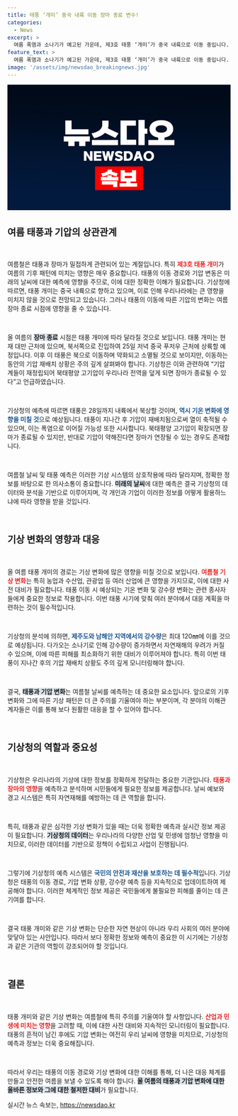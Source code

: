 ```yaml
---
title: 태풍 ‘개미’ 중국 내륙 이동 장마 종료 변수!
categories:
  - News
excerpt: >
  여름 폭염과 소나기가 예고된 가운데, 제3호 태풍 ‘개미’가 중국 내륙으로 이동 중입니다. 태풍 영향으로 장마 종료 시점이 불확실해지며, 특히 제주와 남해안에선 최대 120㎜의 소나기가 예상됩니다!
feature_text: >
  여름 폭염과 소나기가 예고된 가운데, 제3호 태풍 ‘개미’가 중국 내륙으로 이동 중입니다. 태풍 영향으로 장마 종료 시점이 불확실해지며, 특히 제주와 남해안에선 최대 120㎜의 소나기가 예상됩니다!
image: '/assets/img/newsdao_breakingnews.jpg'
---
```


<p><img src="/assets/img/newsdao_breakingnews.jpg" alt="bookingtag 속보" /></p>

<h2 data-ke-size="size26">여름 태풍과 기압의 상관관계</h2>

<p data-ke-size="size16">&nbsp;</p>

<p>여름철은 태풍과 장마가 밀접하게 관련되어 있는 계절입니다. 특히 <b><span style="color: #ee2323;">제3호 태풍 개미</span></b>가 여름의 기후 패턴에 미치는 영향은 매우 중요합니다. 태풍의 이동 경로와 기압 변동은 미래의 날씨에 대한 예측에 영향을 주므로, 이에 대한 정확한 이해가 필요합니다. 기상청에 따르면, 태풍 개미는 중국 내륙으로 향하고 있으며, 이로 인해 우리나라에는 큰 영향을 미치지 않을 것으로 전망되고 있습니다. 그러나 태풍의 이동에 따른 기압의 변화는 여름 장마 종료 시점에 영향을 줄 수 있습니다. </p>

<p data-ke-size="size16">&nbsp;</p>

<p>올 여름의 <b><span style="background-color: #21538527;">장마 종료</span></b> 시점은 태풍 개미에 따라 달라질 것으로 보입니다. 태풍 개미는 현재 대만 근처에 있으며, 북서쪽으로 진입하여 25일 저녁 중국 푸저우 근처에 상륙할 예정입니다. 이후 이 태풍은 북으로 이동하며 약화되고 소멸될 것으로 보이지만, 이동하는 동안의 기압 재배치 상황은 주의 깊게 살펴봐야 합니다. 기상청은 이와 관련하여 “기압계들이 재정립되어 북태평양 고기압이 우리나라 전역을 덮게 되면 장마가 종료될 수 있다”고 언급하였습니다.</p>

<p data-ke-size="size16">&nbsp;</p>

<p>기상청의 예측에 따르면 태풍은 28일까지 내륙에서 북상할 것이며, <b><span style="color: #1a5490;">역시 기온 변화에 영향을 미칠 것</span></b>으로 예상됩니다. 태풍이 지나간 후 기압이 재배치됨으로써 열이 축적될 수 있으며, 이는 폭염으로 이어질 가능성 또한 시사합니다. 북태평양 고기압이 확장되면 장마가 종료될 수 있지만, 반대로 기압이 약해진다면 장마가 연장될 수 있는 경우도 존재합니다. </p>

<p data-ke-size="size16">&nbsp;</p>

<p>여름철 날씨 및 태풍 예측은 이러한 기상 시스템의 상호작용에 따라 달라지며, 정확한 정보를 바탕으로 한 의사소통이 중요합니다. <b><span style="background-color: #21538527;">미래의 날씨</span></b>에 대한 예측은 결국 기상청의 데이터와 분석을 기반으로 이루어지며, 각 개인과 기업이 이러한 정보를 어떻게 활용하느냐에 따라 영향을 받을 것입니다. </p>

<p data-ke-size="size16">&nbsp;</p>

<h2 data-ke-size="size26">기상 변화의 영향과 대응</h2>

<p data-ke-size="size16">&nbsp;</p>

<p>올 여름 태풍 개미의 경로는 기상 변화에 많은 영향을 미칠 것으로 보입니다. <b><span style="color: #ee2323;">여름철 기상 변화</span></b>는 특히 농업과 수산업, 관광업 등 여러 산업에 큰 영향을 가지므로, 이에 대한 사전 대비가 필요합니다. 태풍 이동 시 예상되는 기온 변화 및 강수량 변화는 관련 종사자들에게 중요한 정보로 작용합니다. 이번 태풍 시기에 맞춰 여러 분야에서 대응 계획을 마련하는 것이 필수적입니다.</p>

<p data-ke-size="size16">&nbsp;</p>

<p>기상청의 분석에 의하면, <b><span style="color: #1a5490;">제주도와 남해안 지역에서의 강수량</span></b>은 최대 120㎜에 이를 것으로 예상됩니다. 다가오는 소나기로 인해 강수량이 증가하면서 자연재해의 우려가 커질 수 있으며, 이에 따른 피해를 최소화하기 위한 대비가 이루어져야 합니다. 특히 이번 태풍이 지나간 후의 기압 재배치 상황도 주의 깊게 모니터링해야 합니다. </p>

<p data-ke-size="size16">&nbsp;</p>

<p>결국, <b><span style="background-color: #21538527;">태풍과 기압 변화</span></b>는 여름철 날씨를 예측하는 데 중요한 요소입니다. 앞으로의 기후 변화와 그에 따른 기상 패턴은 더 큰 주의를 기울여야 하는 부분이며, 각 분야의 이해관계자들은 이를 통해 보다 원활한 대응을 할 수 있어야 합니다. </p>

<p data-ke-size="size16">&nbsp;</p>

<h2 data-ke-size="size26">기상청의 역할과 중요성</h2>

<p data-ke-size="size16">&nbsp;</p>

<p>기상청은 우리나라의 기상에 대한 정보를 정확하게 전달하는 중요한 기관입니다. <b><span style="color: #ee2323;">태풍과 장마의 영향</span></b>을 예측하고 분석하며 시민들에게 필요한 정보를 제공합니다. 날씨 예보와 경고 시스템은 특히 자연재해를 예방하는 데 큰 역할을 합니다. </p>

<p data-ke-size="size16">&nbsp;</p>

<p>특히, 태풍과 같은 심각한 기상 변화가 있을 때는 더욱 정확한 예측과 실시간 정보 제공이 필요합니다. <b><span style="background-color: #21538527;">기상청의 데이터</span></b>는 우리나라의 다양한 산업 및 민생에 엄청난 영향을 미치므로, 이러한 데이터를 기반으로 정책이 수립되고 사업이 진행됩니다.</p>

<p data-ke-size="size16">&nbsp;</p>

<p>그렇기에 기상청의 예측 시스템은 <b><span style="color: #1a5490;">국민의 안전과 재산을 보호하는 데 필수적</span></b>입니다. 기상청은 태풍의 이동 경로, 기압 변화 상황, 강수량 예측 등을 지속적으로 업데이트하여 제공해야 합니다. 이러한 체계적인 정보 제공은 국민들에게 불필요한 피해를 줄이는 데 큰 기여를 합니다. </p>

<p data-ke-size="size16">&nbsp;</p>

<p>결국 태풍 개미와 같은 기상 변화는 단순한 자연 현상이 아니라 우리 사회의 여러 분야에 맞닿아 있는 사안입니다. 따라서 보다 정확한 정보와 예측이 중요한 이 시기에는 기상청과 같은 기관의 역할이 강조되어야 할 것입니다. </p>

<p data-ke-size="size16">&nbsp;</p>

<h2 data-ke-size="size26">결론</h2>

<p data-ke-size="size16">&nbsp;</p>

<p>태풍 개미와 같은 기상 변화는 여름철에 특히 주의를 기울여야 할 사항입니다. <b><span style="color: #ee2323;">산업과 민생에 미치는 영향</span></b>을 고려할 때, 이에 대한 사전 대비와 지속적인 모니터링이 필요합니다. 태풍의 흔적이 남긴 후에도 기압 변화는 여전히 우리 날씨에 영향을 미치므로, 기상청의 예측과 정보는 더욱 중요해집니다. </p>

<p data-ke-size="size16">&nbsp;</p>

<p>따라서 우리는 태풍의 이동 경로와 기상 변화에 대한 이해를 통해, 더 나은 대응 체계를 만들고 안전한 여름을 보낼 수 있도록 해야 합니다. <b><span style="background-color: #21538527;">올 여름의 태풍과 기압 변화에 대한 올바른 정보와 그에 대한 철저한 대비</span></b>가 필요합니다.</p>
실시간 뉴스 속보는, <a href="https://newsdao.kr" rel="dofollow">https://newsdao.kr</a>


